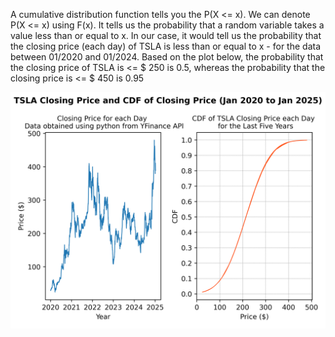 A cumulative distribution function tells you the P(X <= x).
We can denote P(X <= x) using F(x). It tells us the probability that a random variable takes a value less than or equal to x.
In our case, it would tell us the probability that the closing price (each day) of TSLA is less than or equal to x - for the data between 01/2020 and 01/2024.
Based on the plot below, the probability that the closing price of TSLA is <= $ 250 is 0.5, whereas the probability that the closing price is <= $ 450 is 0.95

![image alt](https://github.com/adeadcatbounce/CDF/blob/0b9995839617c450bb7dd6ca9213badaa04c019a/Output_Plot3.png)
